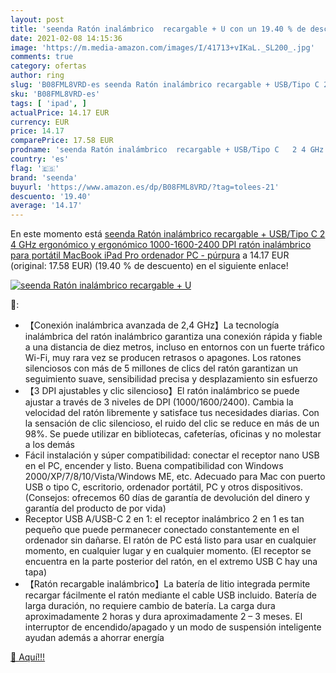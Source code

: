 ```yaml
---
layout: post
title: 'seenda Ratón inalámbrico  recargable + U con un 19.40 % de descuento'
date: 2021-02-08 14:15:36
image: 'https://m.media-amazon.com/images/I/41713+vIKaL._SL200_.jpg'
comments: true
category: ofertas
author: ring
slug: 'B08FML8VRD-es seenda Ratón inalámbrico recargable + USB/Tipo C 2 4 GHz...'
sku: 'B08FML8VRD-es'
tags: [ 'ipad', ]
actualPrice: 14.17 EUR
currency: EUR
price: 14.17
comparePrice: 17.58 EUR
prodname: 'seenda Ratón inalámbrico  recargable + USB/Tipo C   2 4 GHz  ergonómico y ergonómico  1000-1600-2400 DPI ratón inalámbrico para portátil  MacBook  iPad Pro  ordenador  PC - púrpura'
country: 'es'
flag: '🇪🇸'
brand: 'seenda'
buyurl: 'https://www.amazon.es/dp/B08FML8VRD/?tag=tolees-21'
descuento: '19.40'
average: '14.17'
---
```


En este momento está [seenda Ratón inalámbrico  recargable + USB/Tipo C   2 4 GHz  ergonómico y ergonómico  1000-1600-2400 DPI ratón inalámbrico para portátil  MacBook  iPad Pro  ordenador  PC - púrpura](https://www.amazon.es/dp/B08FML8VRD/?tag=tolees-21) a 14.17 EUR (original: 17.58 EUR) (19.40 %  de descuento) en el siguiente enlace!

[![seenda Ratón inalámbrico  recargable + U](https://m.media-amazon.com/images/I/41713+vIKaL._SL200_.jpg)](https://www.amazon.es/dp/B08FML8VRD/?tag=tolees-21)

🔎:

- 【Conexión inalámbrica avanzada de 2,4 GHz】La tecnología inalámbrica del ratón inalámbrico garantiza una conexión rápida y fiable a una distancia de diez metros, incluso en entornos con un fuerte tráfico Wi-Fi, muy rara vez se producen retrasos o apagones. Los ratones silenciosos con más de 5 millones de clics del ratón garantizan un seguimiento suave, sensibilidad precisa y desplazamiento sin esfuerzo
- 【3 DPI ajustables y clic silencioso】El ratón inalámbrico se puede ajustar a través de 3 niveles de DPI (1000/1600/2400). Cambia la velocidad del ratón libremente y satisface tus necesidades diarias. Con la sensación de clic silencioso, el ruido del clic se reduce en más de un 98%. Se puede utilizar en bibliotecas, cafeterías, oficinas y no molestar a los demás
- Fácil instalación y súper compatibilidad: conectar el receptor nano USB en el PC, encender y listo. Buena compatibilidad con Windows 2000/XP/7/8/10/Vista/Windows ME, etc. Adecuado para Mac con puerto USB o tipo C, escritorio, ordenador portátil, PC y otros dispositivos. (Consejos: ofrecemos 60 días de garantía de devolución del dinero y garantía del producto de por vida)
- Receptor USB A/USB-C 2 en 1: el receptor inalámbrico 2 en 1 es tan pequeño que puede permanecer conectado constantemente en el ordenador sin dañarse. El ratón de PC está listo para usar en cualquier momento, en cualquier lugar y en cualquier momento. (El receptor se encuentra en la parte posterior del ratón, en el extremo USB C hay una tapa)
- 【Ratón recargable inalámbrico】La batería de litio integrada permite recargar fácilmente el ratón mediante el cable USB incluido. Batería de larga duración, no requiere cambio de batería. La carga dura aproximadamente 2 horas y dura aproximadamente 2 – 3 meses. El interruptor de encendido/apagado y un modo de suspensión inteligente ayudan además a ahorrar energía

[🛒 Aquí!!!](https://www.amazon.es/dp/B08FML8VRD/?tag=tolees-21)
